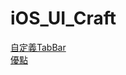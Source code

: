 # iOS_UI_Craft

[自定義TabBar](https://www.appcoda.com.tw/uitabbarcontroller/)
<br>
[優點](https://medium.com/@nwy0206/swift%E7%AD%86%E8%A8%98-tab-bar-2ddba7d56587)
